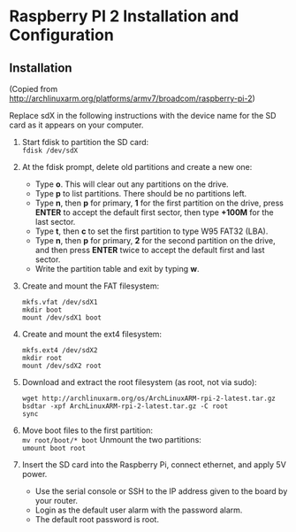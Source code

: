# Raspberry PI 2 Installation and Configuration

## Installation 
(Copied from http://archlinuxarm.org/platforms/armv7/broadcom/raspberry-pi-2)

Replace sdX in the following instructions with the device name for the SD card as it appears on your computer.  

1. Start fdisk to partition the SD card:  
`fdisk /dev/sdX`  
2. At the fdisk prompt, delete old partitions and create a new one:  
	* Type **o**. This will clear out any partitions on the drive.  
	* Type **p** to list partitions. There should be no partitions left.  
	* Type **n**, then **p** for primary, **1** for the first partition on the drive, press **ENTER** to accept the default first sector, then type **+100M** for the last sector.  
 	* Type **t**, then **c** to set the first partition to type W95 FAT32 (LBA).  
	* Type **n**, then **p** for primary, **2** for the second partition on the drive, and then press **ENTER** twice to accept the default first and last sector.  
	* Write the partition table and exit by typing **w**.  
3. Create and mount the FAT filesystem:  
	```
	mkfs.vfat /dev/sdX1
	mkdir boot
	mount /dev/sdX1 boot
	```

4. Create and mount the ext4 filesystem:  
	```
	mkfs.ext4 /dev/sdX2
	mkdir root
	mount /dev/sdX2 root
	```
5. Download and extract the root filesystem (as root, not via sudo):  
	```
	wget http://archlinuxarm.org/os/ArchLinuxARM-rpi-2-latest.tar.gz
	bsdtar -xpf ArchLinuxARM-rpi-2-latest.tar.gz -C root
	sync
	```
6. Move boot files to the first partition:  
	`mv root/boot/* boot`
	Unmount the two partitions:  
	`umount boot root`

7. Insert the SD card into the Raspberry Pi, connect ethernet, and apply 5V power.  
	* Use the serial console or SSH to the IP address given to the board by your router.
	* Login as the default user alarm with the password alarm.
	* The default root password is root.
